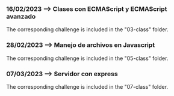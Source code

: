 ### 16/02/2023 --> Clases con ECMAScript y ECMAScript avanzado

The corresponding challenge is included in the "03-class" folder.

### 28/02/2023 --> Manejo de archivos en Javascript

The corresponding challenge is included in the "05-class" folder.


### 07/03/2023 --> Servidor con express

The corresponding challenge is included in the "07-class" folder.